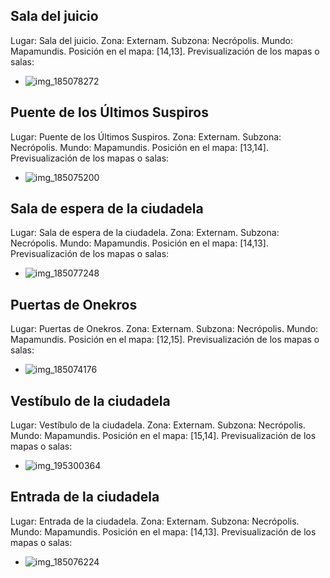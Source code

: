 ## Sala del juicio
Lugar: Sala del juicio.
Zona: Externam.
Subzona: Necrópolis.
Mundo: Mapamundis.
Posición en el mapa: [14,13].
Previsualización de los mapas o salas:
- ![img_185078272](https://media.discordapp.net/attachments/1115311447145193482/1115342315188387890/185078272.jpg)

## Puente de los Últimos Suspiros
Lugar: Puente de los Últimos Suspiros.
Zona: Externam.
Subzona: Necrópolis.
Mundo: Mapamundis.
Posición en el mapa: [13,14].
Previsualización de los mapas o salas:
- ![img_185075200](https://media.discordapp.net/attachments/1115311447145193482/1115342310297845842/185075200.jpg)

## Sala de espera de la ciudadela
Lugar: Sala de espera de la ciudadela.
Zona: Externam.
Subzona: Necrópolis.
Mundo: Mapamundis.
Posición en el mapa: [14,13].
Previsualización de los mapas o salas:
- ![img_185077248](https://media.discordapp.net/attachments/1115311447145193482/1115342313393238106/185077248.jpg)

## Puertas de Onekros
Lugar: Puertas de Onekros.
Zona: Externam.
Subzona: Necrópolis.
Mundo: Mapamundis.
Posición en el mapa: [12,15].
Previsualización de los mapas o salas:
- ![img_185074176](https://media.discordapp.net/attachments/1115311447145193482/1115342307483463761/185074176.jpg)

## Vestíbulo de la ciudadela
Lugar: Vestíbulo de la ciudadela.
Zona: Externam.
Subzona: Necrópolis.
Mundo: Mapamundis.
Posición en el mapa: [15,14].
Previsualización de los mapas o salas:
- ![img_195300364](https://media.discordapp.net/attachments/1115311447145193482/1115345126563254322/195300364.jpg)

## Entrada de la ciudadela
Lugar: Entrada de la ciudadela.
Zona: Externam.
Subzona: Necrópolis.
Mundo: Mapamundis.
Posición en el mapa: [14,13].
Previsualización de los mapas o salas:
- ![img_185076224](https://media.discordapp.net/attachments/1115311447145193482/1115342311832961085/185076224.jpg)